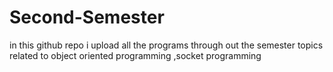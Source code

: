 # Second-Semester
in this github repo i upload all the programs through out the semester  topics related to object oriented programming ,socket programming
